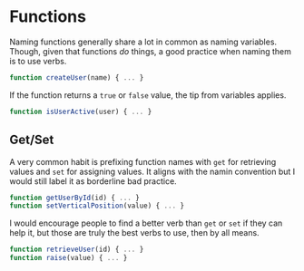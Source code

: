 # Functions

Naming functions generally share a lot in common as naming variables.
Though, given that functions _do_ things, a good practice when naming
them is to use verbs.

```js
function createUser(name) { ... }
```

If the function returns a `true` or `false` value, the tip from
variables applies.

```js
function isUserActive(user) { ... }
```

## Get/Set

A very common habit is prefixing function names with `get` for
retrieving values and `set` for assigning values. It aligns with the
namin convention but I would still label it as borderline bad practice.

```js
function getUserById(id) { ... }
function setVerticalPosition(value) { ... }
```

I would encourage people to find a better verb than `get` or `set` if
they can help it, but those are truly the best verbs to use, then by
all means.

```js
function retrieveUser(id) { ... }
function raise(value) { ... }
```
